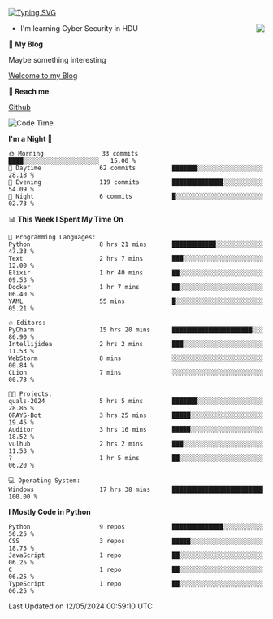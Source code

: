 [![Typing SVG](https://readme-typing-svg.herokuapp.com?font=Fira+Code&pause=1000&random=false&width=450&height=60&lines=Hello+%F0%9F%91%8B%F0%9F%8F%BB;I'm+JBNRZ)](https://git.io/typing-svg)

<a href="#">
  <img align="right" src="https://github-readme-stats.vercel.app/api?username=JBNRZ&show_icons=true&bg_color=15,f2f7fd,E0EAFC" />
</a>

- I'm learning Cyber Security in HDU

 **🌱 My Blog**

Maybe something interesting

[Welcome to my Blog](https://jbnrz.com.cn/)

 **💬 Reach me** 

[Github](https://github.com/JBNRZ)


<!--START_SECTION:waka-->
![Code Time](http://img.shields.io/badge/Code%20Time-458%20hrs%2028%20mins-blue)

**I'm a Night 🦉** 

```text
🌞 Morning                33 commits          ████░░░░░░░░░░░░░░░░░░░░░   15.00 % 
🌆 Daytime                62 commits          ███████░░░░░░░░░░░░░░░░░░   28.18 % 
🌃 Evening                119 commits         ██████████████░░░░░░░░░░░   54.09 % 
🌙 Night                  6 commits           █░░░░░░░░░░░░░░░░░░░░░░░░   02.73 % 
```


📊 **This Week I Spent My Time On** 

```text
💬 Programming Languages: 
Python                   8 hrs 21 mins       ████████████░░░░░░░░░░░░░   47.33 % 
Text                     2 hrs 7 mins        ███░░░░░░░░░░░░░░░░░░░░░░   12.00 % 
Elixir                   1 hr 40 mins        ██░░░░░░░░░░░░░░░░░░░░░░░   09.53 % 
Docker                   1 hr 7 mins         ██░░░░░░░░░░░░░░░░░░░░░░░   06.40 % 
YAML                     55 mins             █░░░░░░░░░░░░░░░░░░░░░░░░   05.21 % 

🔥 Editors: 
PyCharm                  15 hrs 20 mins      ██████████████████████░░░   86.90 % 
Intellijidea             2 hrs 2 mins        ███░░░░░░░░░░░░░░░░░░░░░░   11.53 % 
WebStorm                 8 mins              ░░░░░░░░░░░░░░░░░░░░░░░░░   00.84 % 
CLion                    7 mins              ░░░░░░░░░░░░░░░░░░░░░░░░░   00.73 % 

🐱‍💻 Projects: 
quals-2024               5 hrs 5 mins        ███████░░░░░░░░░░░░░░░░░░   28.86 % 
0RAYS-Bot                3 hrs 25 mins       █████░░░░░░░░░░░░░░░░░░░░   19.45 % 
Auditor                  3 hrs 16 mins       █████░░░░░░░░░░░░░░░░░░░░   18.52 % 
vulhub                   2 hrs 2 mins        ███░░░░░░░░░░░░░░░░░░░░░░   11.53 % 
?                        1 hr 5 mins         ██░░░░░░░░░░░░░░░░░░░░░░░   06.20 % 

💻 Operating System: 
Windows                  17 hrs 38 mins      █████████████████████████   100.00 % 
```

**I Mostly Code in Python** 

```text
Python                   9 repos             ██████████████░░░░░░░░░░░   56.25 % 
CSS                      3 repos             █████░░░░░░░░░░░░░░░░░░░░   18.75 % 
JavaScript               1 repo              ██░░░░░░░░░░░░░░░░░░░░░░░   06.25 % 
C                        1 repo              ██░░░░░░░░░░░░░░░░░░░░░░░   06.25 % 
TypeScript               1 repo              ██░░░░░░░░░░░░░░░░░░░░░░░   06.25 % 
```




 Last Updated on 12/05/2024 00:59:10 UTC
<!--END_SECTION:waka-->
